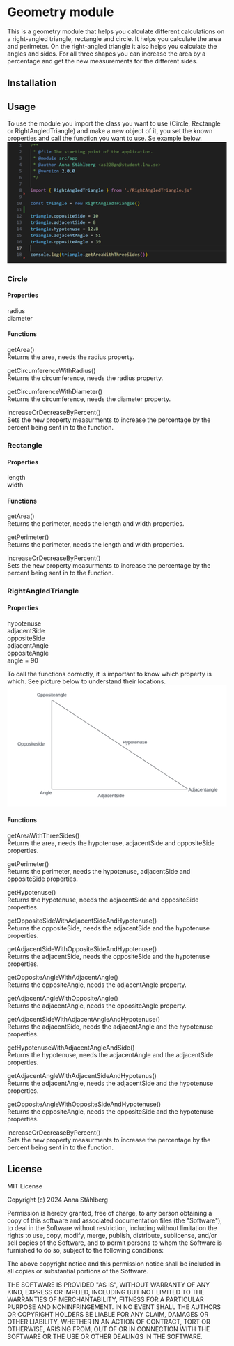 # Geometry module
This is a geometry module that helps you calculate different calculations on a right-angled triangle, rectangle and circle. It helps you calculate the area and perimeter. On the right-angled triangle it also helps you calculate the angles and sides. For all three shapes you can increase the area by a percentage and get the new measurements for the different sides.

## Installation
## Usage
To use the module you import the class you want to use (Circle, Rectangle or RightAngledTriangle) and make a new object of it, you set the known properties and call the function you want to use. Se example below.
![Example](img/CodeExample.png)
### Circle
#### Properties
radius  
diameter
#### Functions
getArea()  
Returns the area, needs the radius property.  

getCircumferenceWithRadius()  
Returns the circumference, needs the radius property.  

getCircumferenceWithDiameter()  
Returns the circumference, needs the diameter property.  
  
increaseOrDecreaseByPercent()  
Sets the new property measurments to increase the percentage by the percent being sent in to the function.  
### Rectangle
#### Properties
length  
width
#### Functions
getArea()  
Returns the perimeter, needs the length and width properties.  

getPerimeter()  
Returns the perimeter, needs the length and width properties.  

increaseOrDecreaseByPercent()  
Sets the new property measurments to increase the percentage by the percent being sent in to the function.  
### RightAngledTriangle
#### Properties
hypotenuse  
adjacentSide  
oppositeSide  
adjacentAngle  
oppositeAngle  
angle = 90  

To call the functions correctly, it is important to know which property is which. See picture below to understand their locations.
![Triangle](img/RightSidedTriangle.png)
#### Functions
getAreaWithThreeSides()  
Returns the area, needs the hypotenuse, adjacentSide and oppositeSide properties.  

getPerimeter()  
Returns the perimeter, needs the hypotenuse, adjacentSide and oppositeSide properties.  

getHypotenuse()  
Returns the hypotenuse, needs the adjacentSide and oppositeSide properties.  

getOppositeSideWithAdjacentSideAndHypotenuse()  
Returns the oppositeSide, needs the adjacentSide and the hypotenuse properties.  

getAdjacentSideWithOppositeSideAndHypotenuse()  
Returns the adjacentSide, needs the oppositeSide and the hypotenuse properties.  

getOppositeAngleWithAdjacentAngle()  
Returns the oppositeAngle, needs the adjacentAngle property.  

getAdjacentAngleWithOppositeAngle()  
Returns the adjacentAngle, needs the oppositeAngle property.  

getAdjacentSideWithAdjacentAngleAndHypotenuse()  
Returns the adjacentSide, needs the adjacentAngle and the hypotenuse properties.  

getHypotenuseWithAdjacentAngleAndSide()  
Returns the hypotenuse, needs the adjacentAngle and the adjacentSide properties.  

getAdjacentAngleWithAdjacentSideAndHypotenus()  
Returns the adjacentAngle, needs the adjacentSide and the hypotenuse properties.  

getOppositeAngleWithOppositeSideAndHypotenuse()  
Returns the oppositeAngle, needs the oppositeSide and the hypotenuse properties.  

increaseOrDecreaseByPercent()  
Sets the new property measurments to increase the percentage by the percent being sent in to the function.  

## License
MIT License

Copyright (c) 2024 Anna Ståhlberg

Permission is hereby granted, free of charge, to any person obtaining a copy
of this software and associated documentation files (the "Software"), to deal
in the Software without restriction, including without limitation the rights
to use, copy, modify, merge, publish, distribute, sublicense, and/or sell
copies of the Software, and to permit persons to whom the Software is
furnished to do so, subject to the following conditions:

The above copyright notice and this permission notice shall be included in all
copies or substantial portions of the Software.

THE SOFTWARE IS PROVIDED "AS IS", WITHOUT WARRANTY OF ANY KIND, EXPRESS OR
IMPLIED, INCLUDING BUT NOT LIMITED TO THE WARRANTIES OF MERCHANTABILITY,
FITNESS FOR A PARTICULAR PURPOSE AND NONINFRINGEMENT. IN NO EVENT SHALL THE
AUTHORS OR COPYRIGHT HOLDERS BE LIABLE FOR ANY CLAIM, DAMAGES OR OTHER
LIABILITY, WHETHER IN AN ACTION OF CONTRACT, TORT OR OTHERWISE, ARISING FROM,
OUT OF OR IN CONNECTION WITH THE SOFTWARE OR THE USE OR OTHER DEALINGS IN THE
SOFTWARE.